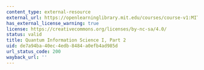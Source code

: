 ```yaml
---
content_type: external-resource
external_url: https://openlearninglibrary.mit.edu/courses/course-v1:MITx+8.370.2x+1T2018/about
has_external_license_warning: true
license: https://creativecommons.org/licenses/by-nc-sa/4.0/
status: valid
title: Quantum Information Science I, Part 2
uid: de7a94ba-40ec-4edb-8484-a0efb4ad985d
url_status_code: 200
wayback_url: ''
---
```

